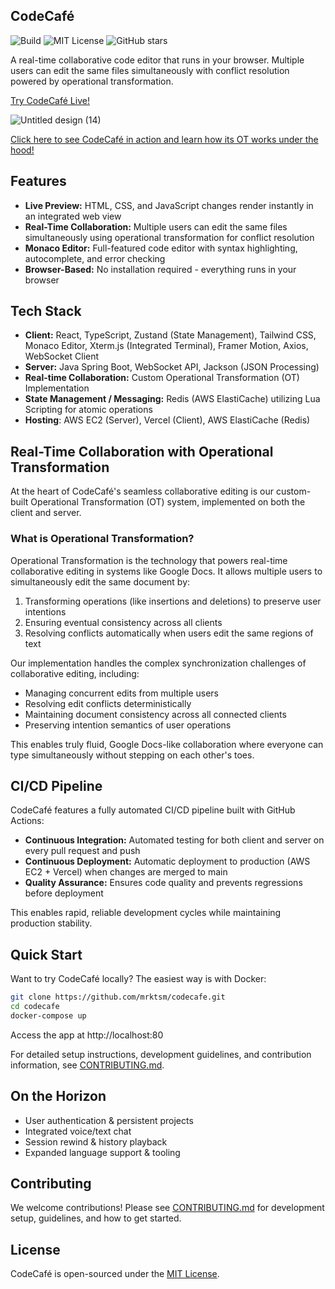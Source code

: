 ## CodeCafé

![Build](https://img.shields.io/github/actions/workflow/status/mrktsm/codecafe/ci.yml?branch=main&label=build&logo=github)
![MIT License](https://img.shields.io/github/license/mrktsm/codecafe?label=license)
![GitHub stars](https://img.shields.io/github/stars/mrktsm/codecafe?logo=github)

A real-time collaborative code editor that runs in your browser. Multiple users can edit the same files simultaneously with conflict resolution powered by operational transformation.

[Try CodeCafé Live!](https://codecafe.app/)

<!--
![image](https://github.com/user-attachments/assets/68590a84-a055-4876-8c66-8f446f83c038)
![Untitled design (12)](https://github.com/user-attachments/assets/4f1ed970-97d9-430c-89ba-a91f1ec17be4)
-->

![Untitled design (14)](https://github.com/user-attachments/assets/3f6875ac-58eb-4a57-8365-778e5a774304)

[Click here to see CodeCafé in action and learn how its OT works under the hood!](https://www.youtube.com/watch?v=NRYpmEbF7lk)

## Features

- **Live Preview:** HTML, CSS, and JavaScript changes render instantly in an integrated web view
- **Real-Time Collaboration:** Multiple users can edit the same files simultaneously using operational transformation for conflict resolution
- **Monaco Editor:** Full-featured code editor with syntax highlighting, autocomplete, and error checking
- **Browser-Based:** No installation required - everything runs in your browser

## Tech Stack

- **Client:** React, TypeScript, Zustand (State Management), Tailwind CSS, Monaco Editor, Xterm.js (Integrated Terminal), Framer Motion, Axios, WebSocket Client
- **Server:** Java Spring Boot, WebSocket API, Jackson (JSON Processing)
- **Real-time Collaboration:** Custom Operational Transformation (OT) Implementation
- **State Management / Messaging:** Redis (AWS ElastiCache) utilizing Lua Scripting for atomic operations
- **Hosting**: AWS EC2 (Server), Vercel (Client), AWS ElastiCache (Redis)

## Real-Time Collaboration with Operational Transformation

At the heart of CodeCafé's seamless collaborative editing is our custom-built Operational Transformation (OT) system, implemented on both the client and server.

### What is Operational Transformation?

Operational Transformation is the technology that powers real-time collaborative editing in systems like Google Docs. It allows multiple users to simultaneously edit the same document by:

1. Transforming operations (like insertions and deletions) to preserve user intentions
2. Ensuring eventual consistency across all clients
3. Resolving conflicts automatically when users edit the same regions of text

Our implementation handles the complex synchronization challenges of collaborative editing, including:

- Managing concurrent edits from multiple users
- Resolving edit conflicts deterministically
- Maintaining document consistency across all connected clients
- Preserving intention semantics of user operations

This enables truly fluid, Google Docs-like collaboration where everyone can type simultaneously without stepping on each other's toes.

## CI/CD Pipeline

CodeCafé features a fully automated CI/CD pipeline built with GitHub Actions:

- **Continuous Integration:** Automated testing for both client and server on every pull request and push
- **Continuous Deployment:** Automatic deployment to production (AWS EC2 + Vercel) when changes are merged to main
- **Quality Assurance:** Ensures code quality and prevents regressions before deployment

This enables rapid, reliable development cycles while maintaining production stability.

## Quick Start

Want to try CodeCafé locally? The easiest way is with Docker:

```bash
git clone https://github.com/mrktsm/codecafe.git
cd codecafe
docker-compose up
```

Access the app at http://localhost:80

For detailed setup instructions, development guidelines, and contribution information, see [CONTRIBUTING.md](CONTRIBUTING.md).

## On the Horizon

- User authentication & persistent projects
- Integrated voice/text chat
- Session rewind & history playback
- Expanded language support & tooling

## Contributing

We welcome contributions! Please see [CONTRIBUTING.md](CONTRIBUTING.md) for development setup, guidelines, and how to get started.

## License

CodeCafé is open-sourced under the [MIT License](https://opensource.org/licenses/MIT).
